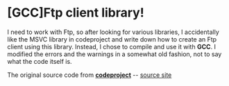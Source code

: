 [GCC]Ftp client library!
===================

I need to work with Ftp, so after looking for various libraries, I accidentally like the MSVC library in codeproject and write down how to create an Ftp client using this library. Instead, I chose to compile and use it with **GCC**. I modified the errors and the warnings in a somewhat old fashion, not to say what the code itself is.

The original source code from [**codeproject**][1] -- [source site][2]

 [1]: https://www.codeproject.com/
 [2]: https://www.codeproject.com/Articles/8667/FTP-Client-Class